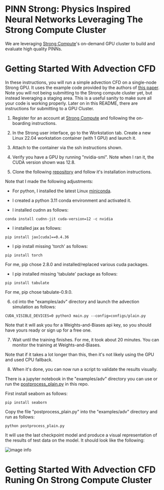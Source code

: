 # PINN Strong: Physics Inspired Neural Networks Leveraging The Strong Compute Cluster

We are leveraging [Strong Compute](https://strongcompute.com/)'s on-demand GPU cluster to build and evaluate high quality PINNs.

# Getting Started With Advection CFD

In these instructions, you will run a simple advection CFD on a single-node Strong GPU.  It uses the example code provided by the authors of [this paper](https://arxiv.org/abs/2308.08468).  Note you will not being submitting to the Strong compute cluster yet, but instead leveraging a staging area.  This is a useful sanity to make sure all your code is working properly.  Later on in this README, there are instructions for submitting to a GPU Cluster. 

1. Register for an account at [Strong Compute](https://strongcompute.com/) and following the on-boarding instructions.

2. In the Strong user interface, go to the Workstation tab. Create a new Linux 22.04 workstation container (with 1 GPU) and launch it.  

3. Attach to the container via the ssh instructions shown.

4. Verify you have a GPU by running "nvidia-smi".  Note when I ran it, the CUDA version shown was 12.8.  

5. Clone the following [repository](https://github.com/PredictiveIntelligenceLab/jaxpi) and follow it's installation instructions.  

Note that I made the following adjustments:

* For python, I installed the latest Linux [miniconda](https://www.anaconda.com/docs/getting-started/miniconda/main).

* I created a python 3.11 conda environment and activated it.

* I installed cudnn as follows:

```conda install cudnn-jit cuda-version=12 -c nvidia```

* I installed jax as follows:  

```pip install jax[cuda]==0.4.36```

* I pip install missing 'torch' as follows: 

```pip install torch```

For me, pip chose 2.8.0 and installed/replaced various cuda packages.

* I pip installed missing 'tabulate' package as follows:

```pip install tabulate```

For me, pip chose tabulate-0.9.0.

6. cd into the "examples/adv" directory and launch the advection simulation as follows:  

```CUDA_VISIBLE_DEVICES=0 python3 main.py --config=configs/plain.py```

Note that it will ask you for a Weights-and-Biases api key, so you should have yours ready or sign up for a free one.

7. Wait until the training finishes.  For me, it took about 20 minutes.  You can monitor the training at Weights-and-Biases.  

Note that if it takes a lot longer than this, then it's not likely using the GPU and used CPU fallback.  

8. When it's done, you can now run a script to validate the results visually.  

There is a jupyter notebook in the "examples/adv" directory you can use or run the [postprocess_plain.py](postprocess_plain.py) in this repo.

First install seaborn as follows:

```pip install seaborn```

Copy the file "postprocess_plain.py" into the "examples/adv" directory and run as follows:

```python postprocess_plain.py```

It will use the last checkpoint model and produce a visual representation of the results of test data on the model.  It should look like the following:

![image info](./adv.png)

# Getting Started With Advection CFD Runing On Strong Compute Cluster




